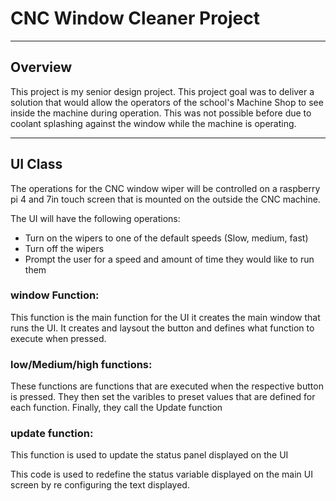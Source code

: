 # CNC Window Cleaner Project
***
## Overview
This project is my senior design project. This project goal was to deliver a solution that would allow the operators of 
the school's Machine Shop to see inside the machine during operation. This was not possible before due to coolant 
splashing against the window while the machine is operating. 

***
## UI Class
The operations for the CNC window wiper will be controlled on a raspberry pi 4 and 7in touch screen that is mounted on 
the outside the CNC machine.


The UI will have the following operations:
* Turn on the wipers to one of the default speeds (Slow, medium, fast)
* Turn off the wipers
* Prompt the user for a speed and amount of time they would like to run them

### window Function:
This function is the main function for the UI it creates the main window that runs the UI. It creates and laysout the button
and defines what function to execute when pressed.

### low/Medium/high functions:
These functions are functions that are executed when the respective button is pressed. They then set the varibles 
to preset values that are defined for each function. Finally, they call the Update function

### update function:
This function is used to update the status panel displayed on the UI


This code is used to redefine the status variable displayed on the main UI screen by re configuring the text displayed.

